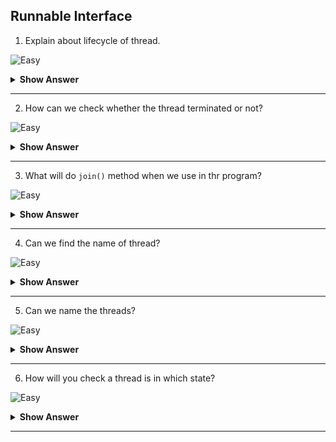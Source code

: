 ## Runnable Interface

1. Explain about lifecycle of thread.

![Easy](https://raw.githubusercontent.com/revaturelabs/interviewquestions/aef8eff919a3b083089641381ed9a9101ed21fba/ComplexityTags/simple%20(2).svg)
<details markdown="1">
<summary><b> Show Answer </b></summary>
<blockquote markdown="1">

- We have 5 states in the lifecycle of the thread. There are:
  - **New** – Thread begins the lifecycle, at the time of creating object for `Thread` class. (Newly born thread)
  - **Runnable** – Thread starts its execution in JVM but waiting for resource allocation.
  - **Running** –  Thread is running in JVM
  - **Blocked** –  Thread will be alive but blocked for monitor lock.
  - **Terminated** – Thread stops its execution. (Either by completing the execution or by terminated abruptly).
</blockquote>
</details>

---

2. How can we check whether the thread terminated or not?

![Easy](https://raw.githubusercontent.com/revaturelabs/interviewquestions/aef8eff919a3b083089641381ed9a9101ed21fba/ComplexityTags/simple%20(2).svg)
<details markdown="1">
<summary><b> Show Answer </b></summary>

>We can use `isAlive()` method that returns a boolean value whether the thread is on process or not.

``` java 
import java.util.Random;
import java.util.Scanner;

public class Main {
	public static void main(String[] args) {
		Thread th = new Thread(()->{
			for(int i=0; i<10; i++) {
				System.out.println("Hello");
				try {Thread.sleep(1000);} catch(InterruptedException e){ };
			}
		});
		th.start();
		System.out.println(th.isAlive()); // true
	}
}
```

>`isAlive()` will give `true` because the thread is not terminated.
</details>

---

3. What will do `join()` method when we use in  thr program?
	
![Easy](https://raw.githubusercontent.com/revaturelabs/interviewquestions/aef8eff919a3b083089641381ed9a9101ed21fba/ComplexityTags/simple%20(2).svg)
<details markdown="1">
<summary><b> Show Answer </b></summary>
<blockquote markdown="1">

- The method `join()` from Thread that is used to allow the thread to complete its execution  where another thread is waiting.
- The method `join()` will throw `InterruptedException`.
</blockquote>

``` java 
public class Main {
	public static void main(String[] args) throws InterruptedException {
		Thread th = new Thread(()->{
			for(int i=0; i<5; i++) {
				System.out.println("Hello");
				try {Thread.sleep(1000);} catch(InterruptedException e){ };
			}
		});
		th.start();
		th.join();
		System.out.println("The main thread");
	}
}

```
**Output**
```
Hello
Hello
Hello
Hello
Hello
The main thread
```
<blockquote markdown="1">

- Here the `The main thread` is printed at last. 
- If the method `join` is not called, the main thread is executed and it will be in dead state.
- When `join()` method is called, the main is in waiting state. After the completion other, the main thread is executed.
</blockquote>
</details>

---

4. Can we find the name of thread?

![Easy](https://raw.githubusercontent.com/revaturelabs/interviewquestions/aef8eff919a3b083089641381ed9a9101ed21fba/ComplexityTags/simple%20(2).svg)
<details markdown="1">
<summary><b> Show Answer </b></summary>
<blockquote markdown="1">

  Yes, we find the name of thread Using `getName()` method that returns a string which shows the name of the thread.
</blockquote>

``` java
public class Main {
	public static void main(String[] args) throws InterruptedException {
		Thread th = new Thread(()->{
			for(int i=0; i<5; i++) {
				System.out.println("Hello");
				try {Thread.sleep(1000);} catch(InterruptedException e){ };
			}
		});
		System.out.println(th.getName())  //Thread-0;
	}
}
```
</details>

---
	
5. Can we name the threads?

![Easy](https://raw.githubusercontent.com/revaturelabs/interviewquestions/aef8eff919a3b083089641381ed9a9101ed21fba/ComplexityTags/simple%20(2).svg)
<details markdown="1">
    <summary><b> Show Answer </b></summary> 

>Yes, we can give the name for thread in two ways.
  >1. We can use this `setName()` method to give name to thread.
   ``` java
   public class Main {
		public static void main(String[] args) throws InterruptedException {
			Thread th = new Thread(()->{
				for(int i=0; i<5; i++) {
					System.out.println("Hello");
					try {Thread.sleep(1000);} catch(InterruptedException e){ };
				}
			});
			th.setName("Hello");
			System.out.println(th.getName());  //Hello
		}
	}
	```
   >2. While creation itself we can give the name.
	``` java
   public class Main {
		public static void main(String[] args) throws InterruptedException {
			Thread th = new Thread(()->{
				for(int i=0; i<5; i++) {
					System.out.println("Hello");
					try {Thread.sleep(1000);} catch(InterruptedException e){ };
				}
			},"Hello");
			System.out.println(th.getName());  //Hello
		}
	}
```
						  
</details>

----

6. How will you check a thread is in which state?
	
![Easy](https://raw.githubusercontent.com/revaturelabs/interviewquestions/aef8eff919a3b083089641381ed9a9101ed21fba/ComplexityTags/simple%20(2).svg)
<details markdown="1">
<summary><b> Show Answer <b></summary>
<blockquote markdown="1">

- We can call `getState()` using the object of the thread.
- It will give the state of the thread.
</blockquote>
</details>

---

